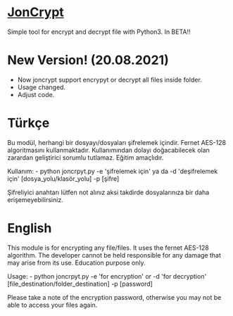 # [JonCrypt](https://darkao.github.io/JonCrypt/)

Simple tool for encrypt and decrypt file with Python3. In BETA!!

# New Version! (20.08.2021)
- Now joncrypt support encrypyt or decrypt all files inside folder.
- Usage changed.
- Adjust code.


# Türkçe

  Bu modül, herhangi bir dosyayı/dosyaları şifrelemek içindir. Fernet AES-128 algoritmasını kullanmaktadır. Kullanımından dolayı doğacabilecek olan zarardan geliştirici sorumlu tutlamaz. Eğitim amaçlıdır.

  Kullanım:
    - python joncrpyt.py -e 'şifrelemek için' ya da -d 'deşifrelemek için' [dosya_yolu/klasör_yolu] -p [şifre]

   Şifreliyici anahtarı lütfen not alınız aksi takdirde dosyalarınıza bir daha erişemeyebilirsiniz.

# English

   This module is for encrypting any file/files. It uses the fernet AES-128 algorithm. The developer cannot be held responsible for any damage that may arise from its use. Education purpose only.

   Usage:
     - python joncrpyt.py -e 'for encryption' or -d 'for decryption' [file_destination/folder_destination] -p [password]

   Please take a note of the encryption password, otherwise you may not be able to access your files again.
